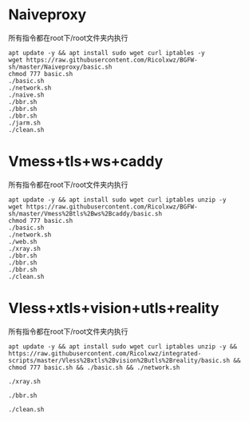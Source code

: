 # Naiveproxy
所有指令都在root下/root文件夹内执行
```
apt update -y && apt install sudo wget curl iptables -y
wget https://raw.githubusercontent.com/Ricolxwz/BGFW-sh/master/Naiveproxy/basic.sh
chmod 777 basic.sh
./basic.sh
./network.sh
./naive.sh
./bbr.sh
./bbr.sh
./bbr.sh
./jarm.sh
./clean.sh
```
# Vmess+tls+ws+caddy
所有指令都在root下/root文件夹内执行
```
apt update -y && apt install sudo wget curl iptables unzip -y
wget https://raw.githubusercontent.com/Ricolxwz/BGFW-sh/master/Vmess%2Btls%2Bws%2Bcaddy/basic.sh
chmod 777 basic.sh
./basic.sh
./network.sh
./web.sh
./xray.sh
./bbr.sh
./bbr.sh
./bbr.sh
./clean.sh
```
# Vless+xtls+vision+utls+reality
所有指令都在root下/root文件夹内执行
```
apt update -y && apt install sudo wget curl iptables unzip -y && https://raw.githubusercontent.com/Ricolxwz/integrated-scripts/master/Vless%2Bxtls%2Bvision%2Butls%2Breality/basic.sh && chmod 777 basic.sh && ./basic.sh && ./network.sh
```
```
./xray.sh
```
```
./bbr.sh
```
```
./clean.sh
```
